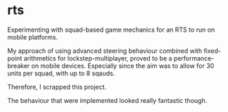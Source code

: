 # rts
Experimenting with squad-based game mechanics for an RTS to run on mobile platforms.

My approach of using advanced steering behaviour combined with fixed-point arithmetics for lockstep-multiplayer, proved to be a performance-breaker on mobile devices. Especially since the aim was to allow for 30 units per squad, with up to 8 sqauds. 

Therefore, I scrapped this project.

The behaviour that were implemented looked really fantastic though.
